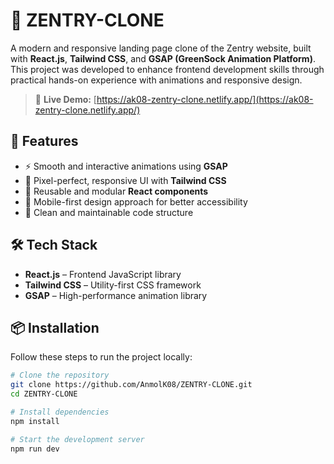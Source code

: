 # 🚀 ZENTRY-CLONE

A modern and responsive landing page clone of the Zentry website, built with **React.js**, **Tailwind CSS**, and **GSAP (GreenSock Animation Platform)**. This project was developed to enhance frontend development skills through practical hands-on experience with animations and responsive design.

> 🔗 **Live Demo:** [https://ak08-zentry-clone.netlify.app/](https://ak08-zentry-clone.netlify.app/)

## 🧩 Features

- ⚡ Smooth and interactive animations using **GSAP**
- 🎯 Pixel-perfect, responsive UI with **Tailwind CSS**
- 🔁 Reusable and modular **React components**
- 📱 Mobile-first design approach for better accessibility
- 🧼 Clean and maintainable code structure

## 🛠️ Tech Stack

- **React.js** – Frontend JavaScript library
- **Tailwind CSS** – Utility-first CSS framework
- **GSAP** – High-performance animation library

## 📦 Installation

Follow these steps to run the project locally:

```bash
# Clone the repository
git clone https://github.com/AnmolK08/ZENTRY-CLONE.git
cd ZENTRY-CLONE

# Install dependencies
npm install

# Start the development server
npm run dev

